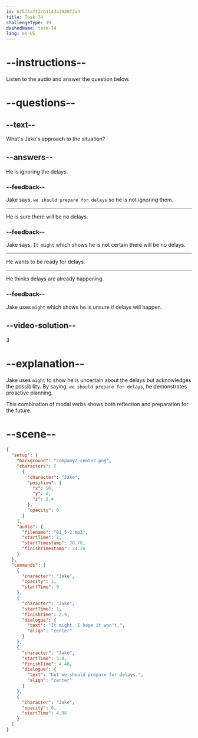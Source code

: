 ```yaml
---
id: 67574a712cb1143a3920f2a3
title: Task 74
challengeType: 19
dashedName: task-74
lang: en-US
---
```

<!-- (Audio) Jake: It might. I hope it won't, but we should prepare for delays. -->

# --instructions--

Listen to the audio and answer the question below.

# --questions--

## --text--

What's Jake's approach to the situation?

## --answers--

He is ignoring the delays.

### --feedback--

Jake says, `we should prepare for delays` so he is not ignoring them.

---

He is sure there will be no delays.

### --feedback--

Jake says, `It might` which shows he is not certain there will be no delays.

---

He wants to be ready for delays.

---

He thinks delays are already happening.

### --feedback--

Jake uses `might` which shows he is unsure if delays will happen.

## --video-solution--

3

# --explanation--

Jake uses `might` to show he is uncertain about the delays but acknowledges the possibility. By saying, `we should prepare for delays`, he demonstrates proactive planning. 

This combination of modal verbs shows both reflection and preparation for the future.

# --scene--

```json
{
  "setup": {
    "background": "company2-center.png",
    "characters": [
      {
        "character": "Jake",
        "position": {
          "x": 50,
          "y": 0,
          "z": 1.4
        },
        "opacity": 0
      }
    ],
    "audio": {
      "filename": "B1_5-2.mp3",
      "startTime": 1,
      "startTimestamp": 20.78,
      "finishTimestamp": 24.26
    }
  },
  "commands": [
    {
      "character": "Jake",
      "opacity": 1,
      "startTime": 0
    },
    {
      "character": "Jake",
      "startTime": 1,
      "finishTime": 2.9,
      "dialogue": {
        "text": "It might. I hope it won't,",
        "align": "center"
      }
    },
    {
      "character": "Jake",
      "startTime": 3.0,
      "finishTime": 4.48,
      "dialogue": {
        "text": "but we should prepare for delays.",
        "align": "center"
      }
    },
    {
      "character": "Jake",
      "opacity": 0,
      "startTime": 4.98
    }
  ]
}
```
